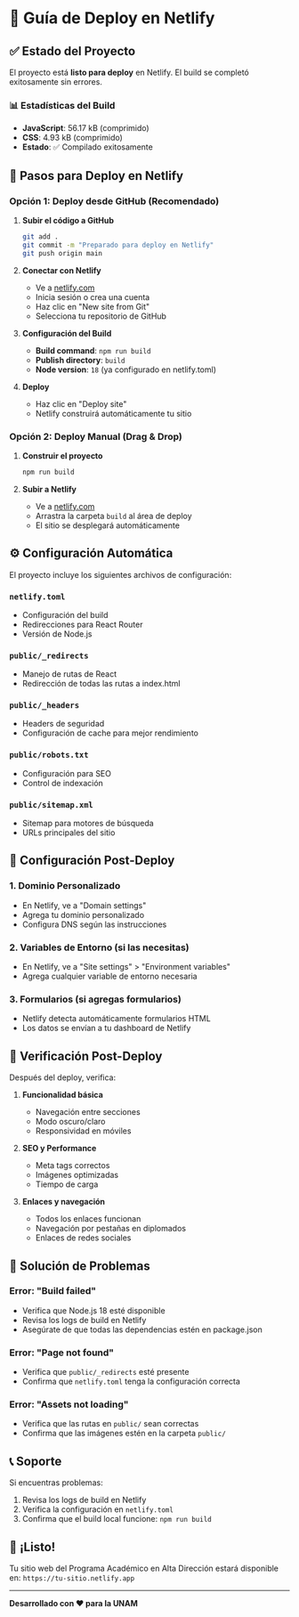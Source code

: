 # 🚀 Guía de Deploy en Netlify

## ✅ Estado del Proyecto

El proyecto está **listo para deploy** en Netlify. El build se completó exitosamente sin errores.

### 📊 Estadísticas del Build
- **JavaScript**: 56.17 kB (comprimido)
- **CSS**: 4.93 kB (comprimido)
- **Estado**: ✅ Compilado exitosamente

## 🎯 Pasos para Deploy en Netlify

### Opción 1: Deploy desde GitHub (Recomendado)

1. **Subir el código a GitHub**
   ```bash
   git add .
   git commit -m "Preparado para deploy en Netlify"
   git push origin main
   ```

2. **Conectar con Netlify**
   - Ve a [netlify.com](https://netlify.com)
   - Inicia sesión o crea una cuenta
   - Haz clic en "New site from Git"
   - Selecciona tu repositorio de GitHub

3. **Configuración del Build**
   - **Build command**: `npm run build`
   - **Publish directory**: `build`
   - **Node version**: `18` (ya configurado en netlify.toml)

4. **Deploy**
   - Haz clic en "Deploy site"
   - Netlify construirá automáticamente tu sitio

### Opción 2: Deploy Manual (Drag & Drop)

1. **Construir el proyecto**
   ```bash
   npm run build
   ```

2. **Subir a Netlify**
   - Ve a [netlify.com](https://netlify.com)
   - Arrastra la carpeta `build` al área de deploy
   - El sitio se desplegará automáticamente

## ⚙️ Configuración Automática

El proyecto incluye los siguientes archivos de configuración:

### `netlify.toml`
- Configuración del build
- Redirecciones para React Router
- Versión de Node.js

### `public/_redirects`
- Manejo de rutas de React
- Redirección de todas las rutas a index.html

### `public/_headers`
- Headers de seguridad
- Configuración de cache para mejor rendimiento

### `public/robots.txt`
- Configuración para SEO
- Control de indexación

### `public/sitemap.xml`
- Sitemap para motores de búsqueda
- URLs principales del sitio

## 🔧 Configuración Post-Deploy

### 1. Dominio Personalizado
- En Netlify, ve a "Domain settings"
- Agrega tu dominio personalizado
- Configura DNS según las instrucciones

### 2. Variables de Entorno (si las necesitas)
- En Netlify, ve a "Site settings" > "Environment variables"
- Agrega cualquier variable de entorno necesaria

### 3. Formularios (si agregas formularios)
- Netlify detecta automáticamente formularios HTML
- Los datos se envían a tu dashboard de Netlify

## 📱 Verificación Post-Deploy

Después del deploy, verifica:

1. **Funcionalidad básica**
   - Navegación entre secciones
   - Modo oscuro/claro
   - Responsividad en móviles

2. **SEO y Performance**
   - Meta tags correctos
   - Imágenes optimizadas
   - Tiempo de carga

3. **Enlaces y navegación**
   - Todos los enlaces funcionan
   - Navegación por pestañas en diplomados
   - Enlaces de redes sociales

## 🐛 Solución de Problemas

### Error: "Build failed"
- Verifica que Node.js 18 esté disponible
- Revisa los logs de build en Netlify
- Asegúrate de que todas las dependencias estén en package.json

### Error: "Page not found"
- Verifica que `public/_redirects` esté presente
- Confirma que `netlify.toml` tenga la configuración correcta

### Error: "Assets not loading"
- Verifica que las rutas en `public/` sean correctas
- Confirma que las imágenes estén en la carpeta `public/`

## 📞 Soporte

Si encuentras problemas:

1. Revisa los logs de build en Netlify
2. Verifica la configuración en `netlify.toml`
3. Confirma que el build local funcione: `npm run build`

## 🎉 ¡Listo!

Tu sitio web del Programa Académico en Alta Dirección estará disponible en:
`https://tu-sitio.netlify.app`

---

**Desarrollado con ❤️ para la UNAM**
